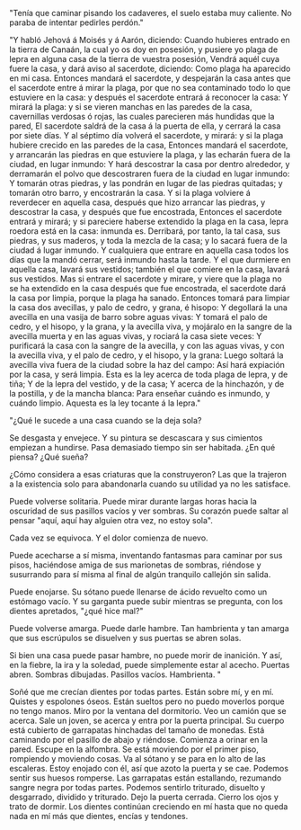"Tenía que caminar pisando los cadaveres, el suelo estaba muy caliente. No paraba de intentar pedirles perdón."

"Y habló Jehová á Moisés y á Aarón, diciendo:
Cuando hubieres entrado en la tierra de Canaán, la cual yo os doy en posesión, y pusiere yo plaga de lepra en alguna casa de la tierra de vuestra posesión,
Vendrá aquél cuya fuere la casa, y dará aviso al sacerdote, diciendo: Como plaga ha aparecido en mi casa.
Entonces mandará el sacerdote, y despejarán la casa antes que el sacerdote entre á mirar la plaga, por que no sea contaminado todo lo que estuviere en la casa: y después el sacerdote entrará á reconocer la casa:
Y mirará la plaga: y si se vieren manchas en las paredes de la casa, cavernillas verdosas ó rojas, las cuales parecieren más hundidas que la pared,
El sacerdote saldrá de la casa á la puerta de ella, y cerrará la casa por siete días.
Y al séptimo día volverá el sacerdote, y mirará: y si la plaga hubiere crecido en las paredes de la casa,
Entonces mandará el sacerdote, y arrancarán las piedras en que estuviere la plaga, y las echarán fuera de la ciudad, en lugar inmundo:
Y hará descostrar la casa por dentro alrededor, y derramarán el polvo que descostraren fuera de la ciudad en lugar inmundo:
Y tomarán otras piedras, y las pondrán en lugar de las piedras quitadas; y tomarán otro barro, y encostrarán la casa.
Y si la plaga volviere á reverdecer en aquella casa, después que hizo arrancar las piedras, y descostrar la casa, y después que fue encostrada,
Entonces el sacerdote entrará y mirará; y si pareciere haberse extendido la plaga en la casa, lepra roedora está en la casa: inmunda es.
Derribará, por tanto, la tal casa, sus piedras, y sus maderos, y toda la mezcla de la casa; y lo sacará fuera de la ciudad á lugar inmundo.
Y cualquiera que entrare en aquella casa todos los días que la mandó cerrar, será inmundo hasta la tarde.
Y el que durmiere en aquella casa, lavará sus vestidos; también el que comiere en la casa, lavará sus vestidos.
Mas si entrare el sacerdote y mirare, y viere que la plaga no se ha extendido en la casa después que fue encostrada, el sacerdote dará la casa por limpia, porque la plaga ha sanado.
Entonces tomará para limpiar la casa dos avecillas, y palo de cedro, y grana, é hisopo:
Y degollará la una avecilla en una vasija de barro sobre aguas vivas:
Y tomará el palo de cedro, y el hisopo, y la grana, y la avecilla viva, y mojáralo en la sangre de la avecilla muerta y en las aguas vivas, y rociará la casa siete veces:
Y purificará la casa con la sangre de la avecilla, y con las aguas vivas, y con la avecilla viva, y el palo de cedro, y el hisopo, y la grana:
Luego soltará la avecilla viva fuera de la ciudad sobre la haz del campo: Así hará expiación por la casa, y será limpia.
Esta es la ley acerca de toda plaga de lepra, y de tiña;
Y de la lepra del vestido, y de la casa;
Y acerca de la hinchazón, y de la postilla, y de la mancha blanca:
Para enseñar cuándo es inmundo, y cuándo limpio. Aquesta es la ley tocante á la lepra." 

"¿Qué le sucede a una casa cuando se la deja sola?

Se desgasta y envejece. Y su pintura se descascara y sus cimientos empiezan a hundirse. Pasa demasiado tiempo sin ser habitada. ¿En qué piensa? ¿Qué sueña?

¿Cómo considera a esas criaturas que la construyeron? Las que la trajeron a la existencia solo para abandonarla cuando su utilidad ya no les satisface.

Puede volverse solitaria. Puede mirar durante largas horas hacia la oscuridad de sus pasillos vacíos y ver sombras. Su corazón puede saltar al pensar "aquí, aquí hay alguien otra vez, no estoy sola".

Cada vez se equivoca. Y el dolor comienza de nuevo.

Puede acecharse a sí misma, inventando fantasmas para caminar por sus pisos, haciéndose amiga de sus marionetas de sombras, riéndose y susurrando para sí misma al final de algún tranquilo callejón sin salida.

Puede enojarse. Su sótano puede llenarse de ácido revuelto como un estómago vacío. Y su garganta puede subir mientras se pregunta, con los dientes apretados, "¿qué hice mal?"

Puede volverse amarga. Puede darle hambre. Tan hambrienta y tan amarga que sus escrúpulos se disuelven y sus puertas se abren solas.

Si bien una casa puede pasar hambre, no puede morir de inanición. Y así, en la fiebre, la ira y la soledad, puede simplemente estar al acecho. Puertas abren. Sombras dibujadas. Pasillos vacíos. Hambrienta.
"

Soñé que me crecían dientes por todas partes. Están sobre mí, y en mí. Quistes y espolones óseos. Están sueltos pero no puedo moverlos porque no tengo manos. Miro por la ventana del dormitorio. Veo un camión que se acerca. Sale un joven, se acerca y entra por la puerta principal. Su cuerpo está cubierto de garrapatas hinchadas del tamaño de monedas. Está caminando por el pasillo de abajo y riéndose. Comienza a orinar en la pared. Escupe en la alfombra. Se está moviendo por el primer piso, rompiendo y moviendo cosas. Va al sótano y se para en lo alto de las escaleras. Estoy enojado con él, así que azoto la puerta y se cae. Podemos sentir sus huesos romperse. Las garrapatas están estallando, rezumando sangre negra por todas partes. Podemos sentirlo triturado, disuelto y desgarrado, dividido y triturado. Dejo la puerta cerrada. Cierro los ojos y trato de dormir. Los dientes continúan creciendo en mí hasta que no queda nada en mí más que dientes, encías y tendones.